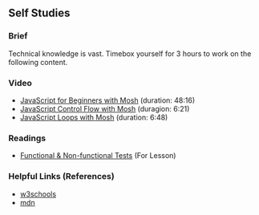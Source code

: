 ## Self Studies

### Brief

Technical knowledge is vast. Timebox yourself for 3 hours to work on the following content.

### Video 

- [JavaScript for Beginners with Mosh](https://youtu.be/W6NZfCO5SIk) (duration: 48:16)
- [JavaScript Control Flow with Mosh](https://youtu.be/IsG4Xd6LlsM) (duragion: 6:21)
- [JavaScript Loops with Mosh](https://youtu.be/s9wW2PpJsmQ) (duration: 6:48)

### Readings

- [Functional & Non-functional Tests](https://smartbear.com/learn/automated-testing/software-testing-methodologies/) (For Lesson)

### Helpful Links (References)

- [w3schools](https://www.w3schools.com/js/)
- [mdn](https://developer.mozilla.org/en-US/docs/Web/JavaScript)



